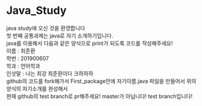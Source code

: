 # Java_Study
java study에 오신 것을 환영합니다   
첫 번째 공통과제는 java로 자기 소개하기입니다.   
java를 이용해서 다음과 같은 양식으로 print가 되도록 코드를 작성해주세요!   
이름 : 최준환   
학번 : 201900607   
학과 : 언어학과   
인삿말 : 나는 최강 최준환이다 크하하하   
github의 코드를 fork해가서 First_package안에 자기이름.java 파일을 만들어서 위의 양식의 자기소개를 완성해서   
현재 github의 test branch로 pr해주세요! master가 아닙니다! test branch입니다!   
